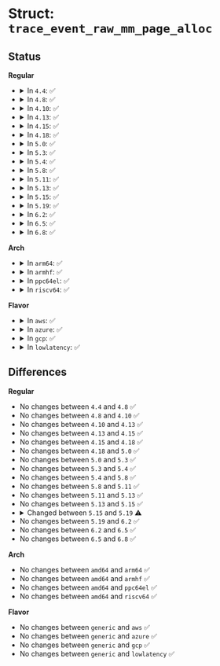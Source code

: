 # Struct: <code>trace_event_raw_mm_page_alloc</code>

## Status
<b>Regular</b>
<ul>
<li>
<details>
<summary>In <code>4.4</code>: ✅</summary>

```c
struct trace_event_raw_mm_page_alloc {
    struct trace_entry ent;
    long unsigned int pfn;
    unsigned int order;
    gfp_t gfp_flags;
    int migratetype;
    char __data[0];
};
```
</details>
</li>
<li>
<details>
<summary>In <code>4.8</code>: ✅</summary>

```c
struct trace_event_raw_mm_page_alloc {
    struct trace_entry ent;
    long unsigned int pfn;
    unsigned int order;
    gfp_t gfp_flags;
    int migratetype;
    char __data[0];
};
```
</details>
</li>
<li>
<details>
<summary>In <code>4.10</code>: ✅</summary>

```c
struct trace_event_raw_mm_page_alloc {
    struct trace_entry ent;
    long unsigned int pfn;
    unsigned int order;
    gfp_t gfp_flags;
    int migratetype;
    char __data[0];
};
```
</details>
</li>
<li>
<details>
<summary>In <code>4.13</code>: ✅</summary>

```c
struct trace_event_raw_mm_page_alloc {
    struct trace_entry ent;
    long unsigned int pfn;
    unsigned int order;
    gfp_t gfp_flags;
    int migratetype;
    char __data[0];
};
```
</details>
</li>
<li>
<details>
<summary>In <code>4.15</code>: ✅</summary>

```c
struct trace_event_raw_mm_page_alloc {
    struct trace_entry ent;
    long unsigned int pfn;
    unsigned int order;
    gfp_t gfp_flags;
    int migratetype;
    char __data[0];
};
```
</details>
</li>
<li>
<details>
<summary>In <code>4.18</code>: ✅</summary>

```c
struct trace_event_raw_mm_page_alloc {
    struct trace_entry ent;
    long unsigned int pfn;
    unsigned int order;
    gfp_t gfp_flags;
    int migratetype;
    char __data[0];
};
```
</details>
</li>
<li>
<details>
<summary>In <code>5.0</code>: ✅</summary>

```c
struct trace_event_raw_mm_page_alloc {
    struct trace_entry ent;
    long unsigned int pfn;
    unsigned int order;
    gfp_t gfp_flags;
    int migratetype;
    char __data[0];
};
```
</details>
</li>
<li>
<details>
<summary>In <code>5.3</code>: ✅</summary>

```c
struct trace_event_raw_mm_page_alloc {
    struct trace_entry ent;
    long unsigned int pfn;
    unsigned int order;
    gfp_t gfp_flags;
    int migratetype;
    char __data[0];
};
```
</details>
</li>
<li>
<details>
<summary>In <code>5.4</code>: ✅</summary>

```c
struct trace_event_raw_mm_page_alloc {
    struct trace_entry ent;
    long unsigned int pfn;
    unsigned int order;
    gfp_t gfp_flags;
    int migratetype;
    char __data[0];
};
```
</details>
</li>
<li>
<details>
<summary>In <code>5.8</code>: ✅</summary>

```c
struct trace_event_raw_mm_page_alloc {
    struct trace_entry ent;
    long unsigned int pfn;
    unsigned int order;
    gfp_t gfp_flags;
    int migratetype;
    char __data[0];
};
```
</details>
</li>
<li>
<details>
<summary>In <code>5.11</code>: ✅</summary>

```c
struct trace_event_raw_mm_page_alloc {
    struct trace_entry ent;
    long unsigned int pfn;
    unsigned int order;
    gfp_t gfp_flags;
    int migratetype;
    char __data[0];
};
```
</details>
</li>
<li>
<details>
<summary>In <code>5.13</code>: ✅</summary>

```c
struct trace_event_raw_mm_page_alloc {
    struct trace_entry ent;
    long unsigned int pfn;
    unsigned int order;
    gfp_t gfp_flags;
    int migratetype;
    char __data[0];
};
```
</details>
</li>
<li>
<details>
<summary>In <code>5.15</code>: ✅</summary>

```c
struct trace_event_raw_mm_page_alloc {
    struct trace_entry ent;
    long unsigned int pfn;
    unsigned int order;
    gfp_t gfp_flags;
    int migratetype;
    char __data[0];
};
```
</details>
</li>
<li>
<details>
<summary>In <code>5.19</code>: ✅</summary>

```c
struct trace_event_raw_mm_page_alloc {
    struct trace_entry ent;
    long unsigned int pfn;
    unsigned int order;
    long unsigned int gfp_flags;
    int migratetype;
    char __data[0];
};
```
</details>
</li>
<li>
<details>
<summary>In <code>6.2</code>: ✅</summary>

```c
struct trace_event_raw_mm_page_alloc {
    struct trace_entry ent;
    long unsigned int pfn;
    unsigned int order;
    long unsigned int gfp_flags;
    int migratetype;
    char __data[0];
};
```
</details>
</li>
<li>
<details>
<summary>In <code>6.5</code>: ✅</summary>

```c
struct trace_event_raw_mm_page_alloc {
    struct trace_entry ent;
    long unsigned int pfn;
    unsigned int order;
    long unsigned int gfp_flags;
    int migratetype;
    char __data[0];
};
```
</details>
</li>
<li>
<details>
<summary>In <code>6.8</code>: ✅</summary>

```c
struct trace_event_raw_mm_page_alloc {
    struct trace_entry ent;
    long unsigned int pfn;
    unsigned int order;
    long unsigned int gfp_flags;
    int migratetype;
    char __data[0];
};
```
</details>
</li>
</ul>
<b>Arch</b>
<ul>
<li>
<details>
<summary>In <code>arm64</code>: ✅</summary>

```c
struct trace_event_raw_mm_page_alloc {
    struct trace_entry ent;
    long unsigned int pfn;
    unsigned int order;
    gfp_t gfp_flags;
    int migratetype;
    char __data[0];
};
```
</details>
</li>
<li>
<details>
<summary>In <code>armhf</code>: ✅</summary>

```c
struct trace_event_raw_mm_page_alloc {
    struct trace_entry ent;
    long unsigned int pfn;
    unsigned int order;
    gfp_t gfp_flags;
    int migratetype;
    char __data[0];
};
```
</details>
</li>
<li>
<details>
<summary>In <code>ppc64el</code>: ✅</summary>

```c
struct trace_event_raw_mm_page_alloc {
    struct trace_entry ent;
    long unsigned int pfn;
    unsigned int order;
    gfp_t gfp_flags;
    int migratetype;
    char __data[0];
};
```
</details>
</li>
<li>
<details>
<summary>In <code>riscv64</code>: ✅</summary>

```c
struct trace_event_raw_mm_page_alloc {
    struct trace_entry ent;
    long unsigned int pfn;
    unsigned int order;
    gfp_t gfp_flags;
    int migratetype;
    char __data[0];
};
```
</details>
</li>
</ul>
<b>Flavor</b>
<ul>
<li>
<details>
<summary>In <code>aws</code>: ✅</summary>

```c
struct trace_event_raw_mm_page_alloc {
    struct trace_entry ent;
    long unsigned int pfn;
    unsigned int order;
    gfp_t gfp_flags;
    int migratetype;
    char __data[0];
};
```
</details>
</li>
<li>
<details>
<summary>In <code>azure</code>: ✅</summary>

```c
struct trace_event_raw_mm_page_alloc {
    struct trace_entry ent;
    long unsigned int pfn;
    unsigned int order;
    gfp_t gfp_flags;
    int migratetype;
    char __data[0];
};
```
</details>
</li>
<li>
<details>
<summary>In <code>gcp</code>: ✅</summary>

```c
struct trace_event_raw_mm_page_alloc {
    struct trace_entry ent;
    long unsigned int pfn;
    unsigned int order;
    gfp_t gfp_flags;
    int migratetype;
    char __data[0];
};
```
</details>
</li>
<li>
<details>
<summary>In <code>lowlatency</code>: ✅</summary>

```c
struct trace_event_raw_mm_page_alloc {
    struct trace_entry ent;
    long unsigned int pfn;
    unsigned int order;
    gfp_t gfp_flags;
    int migratetype;
    char __data[0];
};
```
</details>
</li>
</ul>

## Differences
<b>Regular</b>
<ul>
<li>
No changes between <code>4.4</code> and <code>4.8</code> ✅
</li>
<li>
No changes between <code>4.8</code> and <code>4.10</code> ✅
</li>
<li>
No changes between <code>4.10</code> and <code>4.13</code> ✅
</li>
<li>
No changes between <code>4.13</code> and <code>4.15</code> ✅
</li>
<li>
No changes between <code>4.15</code> and <code>4.18</code> ✅
</li>
<li>
No changes between <code>4.18</code> and <code>5.0</code> ✅
</li>
<li>
No changes between <code>5.0</code> and <code>5.3</code> ✅
</li>
<li>
No changes between <code>5.3</code> and <code>5.4</code> ✅
</li>
<li>
No changes between <code>5.4</code> and <code>5.8</code> ✅
</li>
<li>
No changes between <code>5.8</code> and <code>5.11</code> ✅
</li>
<li>
No changes between <code>5.11</code> and <code>5.13</code> ✅
</li>
<li>
No changes between <code>5.13</code> and <code>5.15</code> ✅
</li>
<li>
<details>
<summary>Changed between <code>5.15</code> and <code>5.19</code> ⚠️</summary>
<ul>
<li>
<b>Field type changed. </b>
<code>gfp_t gfp_flags</code> ➡️ <code>long unsigned int gfp_flags</code>
</li>
</ul>
</details>
</li>
<li>
No changes between <code>5.19</code> and <code>6.2</code> ✅
</li>
<li>
No changes between <code>6.2</code> and <code>6.5</code> ✅
</li>
<li>
No changes between <code>6.5</code> and <code>6.8</code> ✅
</li>
</ul>
<b>Arch</b>
<ul>
<li>
No changes between <code>amd64</code> and <code>arm64</code> ✅
</li>
<li>
No changes between <code>amd64</code> and <code>armhf</code> ✅
</li>
<li>
No changes between <code>amd64</code> and <code>ppc64el</code> ✅
</li>
<li>
No changes between <code>amd64</code> and <code>riscv64</code> ✅
</li>
</ul>
<b>Flavor</b>
<ul>
<li>
No changes between <code>generic</code> and <code>aws</code> ✅
</li>
<li>
No changes between <code>generic</code> and <code>azure</code> ✅
</li>
<li>
No changes between <code>generic</code> and <code>gcp</code> ✅
</li>
<li>
No changes between <code>generic</code> and <code>lowlatency</code> ✅
</li>
</ul>
